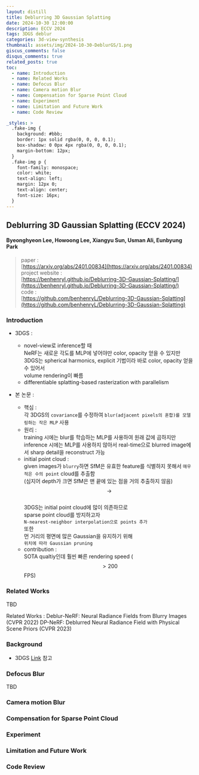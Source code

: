 ```yaml
---
layout: distill
title: Deblurring 3D Gaussian Splatting
date: 2024-10-30 12:00:00
description: ECCV 2024
tags: 3DGS deblur
categories: 3d-view-synthesis
thumbnail: assets/img/2024-10-30-DeblurGS/1.png
giscus_comments: false
disqus_comments: true
related_posts: true
toc:
  - name: Introduction
  - name: Related Works
  - name: Defocus Blur
  - name: Camera motion Blur
  - name: Compensation for Sparse Point Cloud
  - name: Experiment
  - name: Limitation and Future Work
  - name: Code Review

_styles: >
  .fake-img {
    background: #bbb;
    border: 1px solid rgba(0, 0, 0, 0.1);
    box-shadow: 0 0px 4px rgba(0, 0, 0, 0.1);
    margin-bottom: 12px;
  }
  .fake-img p {
    font-family: monospace;
    color: white;
    text-align: left;
    margin: 12px 0;
    text-align: center;
    font-size: 16px;
  }
---
```


## Deblurring 3D Gaussian Splatting (ECCV 2024)

#### Byeonghyeon Lee, Howoong Lee, Xiangyu Sun, Usman Ali, Eunbyung Park

> paper :  
[https://arxiv.org/abs/2401.00834](https://arxiv.org/abs/2401.00834)  
project website :  
[https://benhenryl.github.io/Deblurring-3D-Gaussian-Splatting/](https://benhenryl.github.io/Deblurring-3D-Gaussian-Splatting/)  
code :  
[https://github.com/benhenryL/Deblurring-3D-Gaussian-Splatting](https://github.com/benhenryL/Deblurring-3D-Gaussian-Splatting)  

### Introduction

- 3DGS :  
  - novel-view로 inference할 때  
  NeRF는 새로운 각도를 MLP에 넣어야만 color, opacity 얻을 수 있지만  
  3DGS는 spherical harmonics, explicit 기법이라 바로 color, opacity 얻을 수 있어서  
  volume rendering이 빠름
  - differentiable splatting-based rasterization with parallelism

- 본 논문 :  
  - 핵심 :  
  각 3DGS의 `covariance`를 수정하여 `blur(adjacent pixels의 혼합)를 모델링하는 작은 MLP` 사용  
  - 원리 :  
  training 시에는 blur를 학습하는 MLP를 사용하여 원래 값에 곱하지만  
  inference 시에는 MLP를 사용하지 않아서 real-time으로 blurred image에서 sharp detail을 reconstruct 가능
  - initial point cloud :  
  given images가 `blurry`하면 SfM은 유효한 feature를 식별하지 못해서 `매우 적은 수의 point` cloud를 추출함  
  (심지어 depth가 크면 SfM은 맨 끝에 있는 점을 거의 추출하지 않음)  
  $$\rightarrow$$  
  3DGS는 initial point cloud에 많이 의존하므로  
  sparse point cloud를 방지하고자  
  `N-nearest-neighbor interpolation으로 points 추가`  
  또한  
  먼 거리의 평면에 많은 Gaussian을 유지하기 위해  
  `위치에 따라 Gaussian pruning`
  - contribution :  
  SOTA qualtiy인데 훨씬 빠른 rendering speed ($$\gt 200$$ FPS)

### Related Works

TBD  

Related Works :
Deblur-NeRF: Neural Radiance Fields from Blurry Images (CVPR 2022)
DP-NeRF: Deblurred Neural Radiance Field with Physical Scene Priors (CVPR 2023)

### Background

- 3DGS [Link](https://semyeong-yu.github.io/blog/2024/GS/) 참고

### Defocus Blur

TBD

### Camera motion Blur

### Compensation for Sparse Point Cloud

### Experiment

### Limitation and Future Work

### Code Review